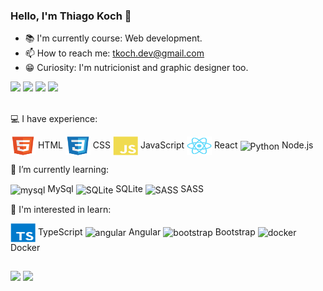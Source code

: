 ### Hello, I'm Thiago Koch 👋

- 📚 I'm currently course: Web development.
- 📫 How to reach me: tkoch.dev@gmail.com
- 😁 Curiosity: I'm nutricionist and graphic designer too.

<div>
  <img height="150em" src="https://github-profile-summary-cards.vercel.app/api/cards/profile-details?username=tkoch97&theme=tokyonight"/>
  <img height="150em" src="https://github-readme-stats.vercel.app/api?username=tkoch97&count_private=true&show_icons=true&theme=tokyonight">
  <img height="150em" src="https://github-readme-stats.vercel.app/api/top-langs/?username=tkoch97&layout=compact&theme=tokyonight">
  <img height="150em" src="https://github-readme-streak-stats.herokuapp.com/?user=tkoch97&theme=tokyonight"/>
</div>

<br/>

<p>💻 I have experience:<p>
  
   <img align="center" alt="HTML" height="30" width="40" src="https://raw.githubusercontent.com/devicons/devicon/master/icons/html5/html5-original.svg"> HTML
   <img align="center" alt="CSS" height="30" width="40" src="https://raw.githubusercontent.com/devicons/devicon/master/icons/css3/css3-original.svg"> CSS
   <img align="center" alt="Js" height="30" width="40" src="https://raw.githubusercontent.com/devicons/devicon/master/icons/javascript/javascript-plain.svg"> JavaScript
   <img align="center" alt="React" height="30" width="40" src="https://raw.githubusercontent.com/devicons/devicon/master/icons/react/react-original.svg"> React
   <img align="center" alt="Python" height="30" width="40" src="https://cdn.jsdelivr.net/gh/devicons/devicon/icons/nodejs/nodejs-plain.svg" /> Node.js
<br/>

<p>🌱 I’m currently learning:<p>
    <img align="center" alt="mysql" height="30" width="40" src="https://cdn.jsdelivr.net/gh/devicons/devicon/icons/mysql/mysql-original.svg"> MySql
    <img align="center" alt="SQLite" height="30" width="40" src="https://cdn.jsdelivr.net/gh/devicons/devicon/icons/sqlite/sqlite-original.svg"> SQLite
    <img align="center" alt="SASS" height="30" width="40" src="https://cdn.jsdelivr.net/gh/devicons/devicon/icons/sass/sass-original.svg"> SASS
<br/>

<p>🔭 I'm interested in learn:<p>
    <img align="center" alt="TypeScript" height="30" width="40" src="https://raw.githubusercontent.com/devicons/devicon/master/icons/typescript/typescript-plain.svg"> TypeScript
    <img align="center" alt="angular" height="30" width="40" src="https://cdn.jsdelivr.net/gh/devicons/devicon/icons/angularjs/angularjs-original.svg"> Angular
    <img align="center" alt="bootstrap" height="30" width="40" src="https://cdn.jsdelivr.net/gh/devicons/devicon/icons/bootstrap/bootstrap-original.svg"> Bootstrap
    <img align="center" alt="docker" height="30" width="40" src="https://cdn.jsdelivr.net/gh/devicons/devicon/icons/docker/docker-original.svg"> Docker
    
<br/>

##

<div>
    <a href="https://www.linkedin.com/in/tkoch97/" alt="linkedin" target="_blank"><img src="https://img.shields.io/badge/-LinkedIn-%230077B5?style=for-the-badge&logo=linkedin&logoColor=white" target="_blank"></a>
    <a href="https://www.instagram.com/tkoch.dev/" alt="istagram" target="_blank"><img src="https://img.shields.io/badge/Instagram-E4405F?style=for-the-badge&logo=instagram&logoColor=white" target="_blank"></a>    
</div>  
</footer>
